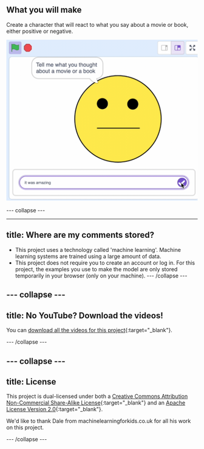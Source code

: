 ## What you will make

Create a character that will react to what you say about a movie or book, either positive or negative.

![A Scratch project with a large neutral emoji. There is a box to type in, and the emoji is asking you to tell it what you thought of a book or a movie.](images/whatyouwillmake.png)

--- collapse ---

---
title: Where are my comments stored?
---

- This project uses a technology called 'machine learning'. Machine learning systems are trained using a large amount of data.
- This project does not require you to create an account or log in. For this project, the examples you use to make the model are only stored temporarily in your browser (only on your machine). --- /collapse ---

--- collapse ---
---
title: No YouTube? Download the videos!
---

You can [download all the videos for this project](https://rpf.io/p/en/did-you-like-it-go){:target="_blank"}.


--- /collapse ---

--- collapse ---
---
title: License
---

This project is dual-licensed under both a [Creative Commons Attribution Non-Commercial Share-Alike License](http://creativecommons.org/licenses/by-nc-sa/4.0/){:target="_blank"} and an [Apache License Version 2.0](http://www.apache.org/licenses/LICENSE-2.0){:target="_blank"}.

We'd like to thank Dale from machinelearningforkids.co.uk for all his work on this project.

--- /collapse ---



